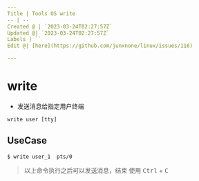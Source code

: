 ```yaml
---
Title | Tools OS write
-- | --
Created @ | `2023-03-24T02:27:57Z`
Updated @| `2023-03-24T02:27:57Z`
Labels | ``
Edit @| [here](https://github.com/junxnone/linux/issues/116)

---
```

# write
- 发送消息给指定用户终端

```
write user [tty]
```


## UseCase

```
$ write user_1  pts/0
```
> 以上命令执行之后可以发送消息，结束 使用 <kbd>Ctrl</kbd> + <kbd>C</kbd>


